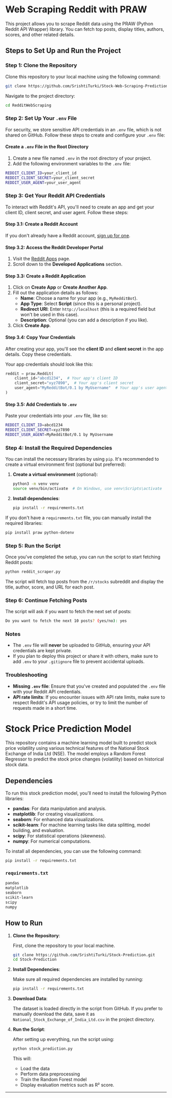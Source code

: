 # Web Scraping Reddit with PRAW

This project allows you to scrape Reddit data using the PRAW (Python Reddit API Wrapper) library. You can fetch top posts, display titles, authors, scores, and other related details.

## Steps to Set Up and Run the Project

### Step 1: Clone the Repository

Clone this repository to your local machine using the following command:

```bash
git clone https://github.com/SrishtiTurki/Stock-Web-Scraping-Prediction/blob/main/RedditWebScraping.py
```

Navigate to the project directory:

```bash
cd RedditWebScraping
```

### Step 2: Set Up Your `.env` File

For security, we store sensitive API credentials in an `.env` file, which is not shared on GitHub. Follow these steps to create and configure your `.env` file:

#### Create a `.env` File in the Root Directory

1. Create a new file named `.env` in the root directory of your project.
2. Add the following environment variables to the `.env` file:

```bash
REDDIT_CLIENT_ID=your_client_id
REDDIT_CLIENT_SECRET=your_client_secret
REDDIT_USER_AGENT=your_user_agent
```

### Step 3: Get Your Reddit API Credentials

To interact with Reddit's API, you'll need to create an app and get your client ID, client secret, and user agent. Follow these steps:

#### Step 3.1: Create a Reddit Account

If you don't already have a Reddit account, [sign up for one](https://www.reddit.com/register).

#### Step 3.2: Access the Reddit Developer Portal

1. Visit the [Reddit Apps](https://www.reddit.com/prefs/apps) page.
2. Scroll down to the **Developed Applications** section.

#### Step 3.3: Create a Reddit Application

1. Click on **Create App** or **Create Another App**.
2. Fill out the application details as follows:
   - **Name**: Choose a name for your app (e.g., `MyRedditBot`).
   - **App Type**: Select **Script** (since this is a personal project).
   - **Redirect URI**: Enter `http://localhost` (this is a required field but won't be used in this case).
   - **Description**: Optional (you can add a description if you like).
3. Click **Create App**.

#### Step 3.4: Copy Your Credentials

After creating your app, you'll see the **client ID** and **client secret** in the app details. Copy these credentials.

Your app credentials should look like this:

```python
reddit = praw.Reddit(
    client_id="abcd1234",  # Your app's client ID
    client_secret="xyz7890",  # Your app's client secret
    user_agent="MyRedditBot/0.1 by MyUsername"  # Your app's user agent
)
```

#### Step 3.5: Add Credentials to `.env`

Paste your credentials into your `.env` file, like so:

```bash
REDDIT_CLIENT_ID=abcd1234
REDDIT_CLIENT_SECRET=xyz7890
REDDIT_USER_AGENT=MyRedditBot/0.1 by MyUsername
```

### Step 4: Install the Required Dependencies

You can install the necessary libraries by using `pip`. It's recommended to create a virtual environment first (optional but preferred):

1. **Create a virtual environment** (optional):
   ```bash
   python3 -m venv venv
   source venv/bin/activate  # On Windows, use venv\Scripts\activate
   ```

2. **Install dependencies**:
   ```bash
   pip install -r requirements.txt
   ```

If you don't have a `requirements.txt` file, you can manually install the required libraries:

```bash
pip install praw python-dotenv
```

### Step 5: Run the Script

Once you've completed the setup, you can run the script to start fetching Reddit posts:

```bash
python reddit_scraper.py
```

The script will fetch top posts from the `/r/stocks` subreddit and display the title, author, score, and URL for each post.

### Step 6: Continue Fetching Posts

The script will ask if you want to fetch the next set of posts:

```bash
Do you want to fetch the next 10 posts? (yes/no): yes
```

### Notes

- The `.env` file will **never** be uploaded to GitHub, ensuring your API credentials are kept private.
- If you plan to deploy this project or share it with others, make sure to add `.env` to your `.gitignore` file to prevent accidental uploads.

### Troubleshooting

- **Missing `.env` file**: Ensure that you've created and populated the `.env` file with your Reddit API credentials.
- **API rate limits**: If you encounter issues with API rate limits, make sure to respect Reddit's API usage policies, or try to limit the number of requests made in a short time.


# Stock Price Prediction Model
This repository contains a machine learning model built to predict stock price volatility using various technical features of the National Stock Exchange of India Ltd (NSE). The model employs a Random Forest Regressor to predict the stock price changes (volatility) based on historical stock data.
## Dependencies

To run this stock prediction model, you'll need to install the following Python libraries:

- **pandas**: For data manipulation and analysis.
- **matplotlib**: For creating visualizations.
- **seaborn**: For enhanced data visualizations.
- **scikit-learn**: For machine learning tasks like data splitting, model building, and evaluation.
- **scipy**: For statistical operations (skewness).
- **numpy**: For numerical computations.

To install all dependencies, you can use the following command:

```bash
pip install -r requirements.txt
```

### `requirements.txt`

```txt
pandas
matplotlib
seaborn
scikit-learn
scipy
numpy
```

## How to Run

1. **Clone the Repository**:
   
   First, clone the repository to your local machine.

   ```bash
   git clone https://github.com/SrishtiTurki/Stock-Prediction.git
   cd Stock-Prediction
   ```

2. **Install Dependencies**:
   
   Make sure all required dependencies are installed by running:

   ```bash
   pip install -r requirements.txt
   ```

3. **Download Data**:
   
   The dataset is loaded directly in the script from GitHub. If you prefer to manually download the data, save it as `National_Stock_Exchange_of_India_Ltd.csv` in the project directory.

4. **Run the Script**:
   
   After setting up everything, run the script using:

   ```bash
   python stock_prediction.py
   ```

   This will:
   - Load the data
   - Perform data preprocessing
   - Train the Random Forest model
   - Display evaluation metrics such as R² score.

---
